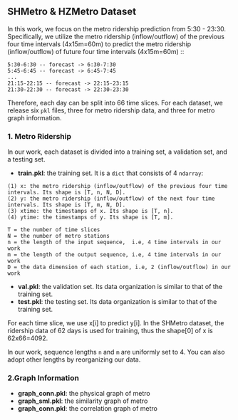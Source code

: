 ## SHMetro & HZMetro Dataset

In this work, we focus on the metro ridership prediction from 5:30 - 23:30. Specifically, we utilize the metro ridership (inflow/outflow) of the previous four time intervals (4x15m=60m) to predict the metro ridership (inflow/outflow) of future four time intervals (4x15m=60m) ::
```
5:30-6:30 -- forecast -> 6:30-7:30
5:45-6:45 -- forecast -> 6:45-7:45
...
21:15-22:15 -- forecast -> 22:15-23:15
21:30-22:30 -- forecast -> 22:30-23:30
```
Therefore, each day can be split into 66 time slices. For each dataset, we release six ```pkl``` files, three for metro ridership data, and three for metro graph information.

### 1. Metro Ridership
In our work, each dataset is divided into a training set, a validation set, and a testing set.
* **train.pkl**: the training set. It is a ```dict``` that consists of 4 ```ndarray```:
```
(1) x: the metro ridership (inflow/outflow) of the previous four time intervals. Its shape is [T, n, N, D]. 
(2) y: the metro ridership (inflow/outflow) of the next four time intervals. Its shape is [T, m, N, D]. 
(3) xtime: the timestamps of x. Its shape is [T, n]. 
(4) ytime: the timestamps of y. Its shape is [T, m].

T = the number of time slices
N = the number of metro stations
n = the length of the input sequence,  i.e, 4 time intervals in our work
m = the length of the output sequence, i.e, 4 time intervals in our work
D = the data dimension of each station, i.e, 2 (inflow/outflow) in our work
```

* **val.pkl**: the validation set. Its data organization is similar to that of the training set.
* **test.pkl**: the testing set.   Its data organization is similar to that of the training set.


For each time slice, we use x[i] to predict y[i].
In the SHMetro dataset, the ridership data of 62 days is used for training, thus the shape[0] of x is 62x66=4092.

In our work, sequence lengths ```n``` and ```m``` are uniformly set to 4. You can also adopt other lengths by reorganizing our data.

### 2.Graph Information
* **graph_conn.pkl**: the physical graph of metro
* **graph_sml.pkl**: the similarity graph of metro
* **graph_conn.pkl**: the correlation graph of metro
